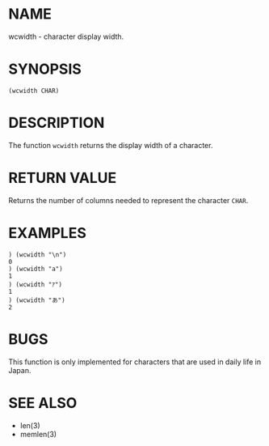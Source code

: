 # NAME
wcwidth - character display width.

# SYNOPSIS

    (wcwidth CHAR)

# DESCRIPTION
The function `wcwidth` returns the display width of a character.

# RETURN VALUE
Returns the number of columns needed to represent the character `CHAR`.

# EXAMPLES

    ) (wcwidth "\n")
    0
    ) (wcwidth "a")
    1
    ) (wcwidth "ｱ")
    1
    ) (wcwidth "あ")
    2

# BUGS
This function is only implemented for characters that are used in daily life in Japan.

# SEE ALSO
- len(3)
- memlen(3)
